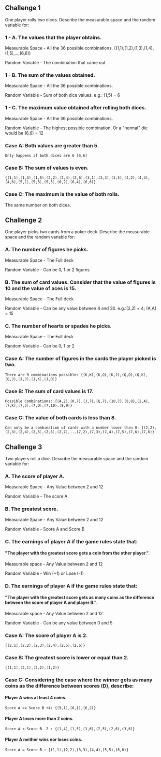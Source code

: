 ## Challenge 1
One player rolls two dices. Describe the measurable space and the random variable for:

### 1 - A. The values that the player obtains.
Measurable Space - All the 36 possible combinations. {(1,1),(1,2),(1,3),(1,4),(1,5),...,(6,6)}

Random Variable - The combination that came out

### 1 - B. The sum of the values obtained.
Measurable Space - All the 36 possible combinations.

Random Variable - Sum of both dice values. e.g.: (1,5) = 6

### 1 - C. The maximum value obtained after rolling both dices.
Measurable Space - All the 36 possible combinations.

Random Variable - The highest possible combination. Or a "normal" die would be (6,6) = 12

### Case A: Both values are greater than 5.
`Only happens if both dices are 6 (6,6)`

### Case B: The sum of values is even.
`{(1,1),(1,3),(1,5),(2,2),(2,4),(2,6),(3,1),(3,3),(3,5),(4,2),(4,4),(4,6),(5,1),(5,3),(5,5),(6,2),(6,4),(6,6)}`

### Case C: The maximum is the value of both rolls.
The same number on both dices.

## Challenge 2
One player picks two cards from a poker deck. Describe the measurable space and the random variable for:

### A. The number of figures he picks.
Measurable Space - The Full deck

Random Variable - Can be 0, 1 or 2 figures

### B. The sum of card values. Consider that the value of figures is 10 and the value of aces is 15.
Measurable Space - The Full deck

Random Variable - Can be any value between 4 and 30. e.g.:(2,2) = 4; (A,A) = 15

### C. The number of hearts or spades he picks.

Measurable Space - The Full deck

Random Variable - Can be 0, 1 or 2

### Case A: The number of figures in the cards the player picked is two.
`There are 9 combinations possible: {(K,K),(K,Q),(K,J),(Q,Q),(Q,K),(Q,J),(J,J),(J,K),(J,Q)}`

### Case B: The sum of card values is 17.
`Possible Combinations: {(A,2),(K,7),(J,7),(Q,7),(10,7),(9,8),(2,A),(7,K),(7,J),(7,Q),(7,10),(8,9)}`

### Case C: The value of both cards is less than 8.
`Can only be a combination of cards with a number lower than 8: {(2,2),(2,3),(2,4),(2,5),(2,6),(2,7),..,(7,2),(7,3),(7,4),(7,5),(7,6),(7,6)}
`
## Challenge 3
Two players roll a dice. Describe the measurable space and the random variable for:

### A. The score of player A.
Measurable Space - Any Value between 2 and 12

Random Variable - The score A

### B. The greatest score.
Measurable Space - Any Value between 2 and 12

Random Variable - Score A and Score B

### C. The earnings of player A if the game rules state that:
#### "The player with the greatest score gets a coin from the other player.".

Measurable space - Any Value between 2 and 12

Random Variable - Win (+1) or Lose (-1)

### D. The earnings of player A if the game rules state that:
#### "The player with the greatest score gets as many coins as the difference between the score of player A and player B.".

Measurable space - Any Value between 2 and 12

Random Variable - Can be any value between 0 and 5

### Case A: The score of player A is 2.
`{(2,1),(2,2),(2,3),(2,4),(2,5),(2,6)}`
### Case B: The greatest score is lower or equal than 2.
`{(1,1),(2,1),(2,2),(1,2)}`
### Case C: Considering the case where the winner gets as many coins as the difference between scores (D), describe:
#### Player A wins at least 4 coins.

`Score A >= Score B +4: {(5,1),(6,1),(6,2)}`

#### Player A loses more than 2 coins.

`Score A < Score B -2 : {(1,4),(1,5),(1,6),(2,5),(2,6),(3,6)}`

#### Player A neither wins nor loses coins.
`Score A = Score B : {(1,1),(2,2),(3,3),(4,4),(5,5),(6,6)}`
